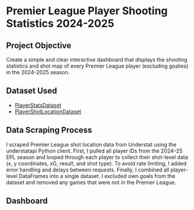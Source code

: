 # Premier League Player Shooting Statistics 2024-2025

## Project Objective 

Create a simple and clear interactive dashboard that displays the shooting statistics and shot map of every Premier League player (excluding goalies) in the 2024-2025 season.

## Dataset Used

- <a href="https://github.com/PranayaKShrestha/PremierLeaguePlayerShooting24_25/blob/main/players_stats_epl_2024.csv">PlayerStatsDataset</a>
- <a href="https://github.com/PranayaKShrestha/PremierLeaguePlayerShooting24_25/blob/main/shot_location_epl_2024.csv">PlayerShotLocationDataset</a>

## Data Scraping Process 

I scraped Premier League shot location data from Understat using the understatapi Python client. First, I pulled all player IDs from the 2024–25 EPL season and looped through each player to collect their shot-level data (x, y coordinates, xG, result, and shot type). To avoid rate limiting, I added error handling and delays between requests. Finally, I combined all player-level DataFrames into a single dataset. I excluded own goals from the dataset and removed any games that were not in the Premier League. 

## Dashboard



